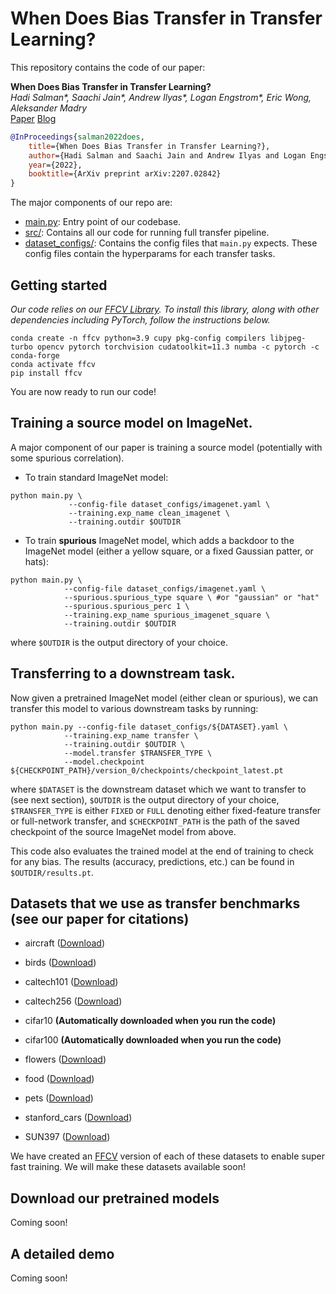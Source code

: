 # When Does Bias Transfer in Transfer Learning?

This repository contains the code of our paper:

**When Does Bias Transfer in Transfer Learning?** </br>
*Hadi Salman\*, Saachi Jain\*, Andrew Ilyas\*, Logan Engstrom\*, Eric Wong, Aleksander Madry*  <br>
[Paper](https://arxiv.org/abs/2207.02842) [Blog](http://gradientscience.org/bias-transfer/)


```bibtex
@InProceedings{salman2022does,
    title={When Does Bias Transfer in Transfer Learning?},
    author={Hadi Salman and Saachi Jain and Andrew Ilyas and Logan Engstrom and Eric Wong and Aleksander Madry},
    year={2022},
    booktitle={ArXiv preprint arXiv:2207.02842}
}
```

The major components of our repo are:

* [main.py](main.py): Entry point of our codebase.
* [src/](src): Contains all our code for running full transfer pipeline.
* [dataset_configs/](configs): Contains the config files that `main.py` expects. These config files contain the hyperparams for each transfer tasks.

## Getting started
*Our code relies on our [FFCV Library](https://ffcv.io/). To install this library, along with other dependencies including PyTorch, follow the instructions below.*

```
conda create -n ffcv python=3.9 cupy pkg-config compilers libjpeg-turbo opencv pytorch torchvision cudatoolkit=11.3 numba -c pytorch -c conda-forge 
conda activate ffcv
pip install ffcv
```

You are now ready to run our code!

## Training a source model on ImageNet.

A major component of our paper is training a source model (potentially with some spurious correlation).

* To train standard ImageNet model:

```
python main.py \
             --config-file dataset_configs/imagenet.yaml \
             --training.exp_name clean_imagenet \
             --training.outdir $OUTDIR
```
* To train **spurious** ImageNet model, which adds a backdoor to the ImageNet model (either a yellow square, or a fixed Gaussian patter, or hats):

```
python main.py \
            --config-file dataset_configs/imagenet.yaml \
            --spurious.spurious_type square \ #or "gaussian" or "hat"
            --spurious.spurious_perc 1 \
            --training.exp_name spurious_imagenet_square \
            --training.outdir $OUTDIR
```

where `$OUTDIR` is the output directory of your choice.

## Transferring to a downstream task.
Now given a pretrained ImageNet model (either clean or spurious), we can transfer this model to various downstream tasks by running:

```
python main.py --config-file dataset_configs/${DATASET}.yaml \
            --training.exp_name transfer \
            --training.outdir $OUTDIR \
            --model.transfer $TRANSFER_TYPE \
            --model.checkpoint ${CHECKPOINT_PATH}/version_0/checkpoints/checkpoint_latest.pt
```
where `$DATASET` is the downstream dataset which we want to transfer to (see next section), `$OUTDIR` is the output directory of your choice, `$TRANSFER_TYPE` is either `FIXED` or `FULL` denoting either fixed-feature transfer or full-network transfer, and `$CHECKPOINT_PATH` is the path of the saved checkpoint of the source ImageNet model from above.

This code also evaluates the trained model at the end of training to check for any bias. The results (accuracy, predictions, etc.) can be found in `$OUTDIR/results.pt`.

## Datasets that we use as transfer benchmarks (see our paper for citations) 
* aircraft ([Download]( https://robustnessws4285631339.blob.core.windows.net/public-datasets/fgvc-aircraft-2013b.tar.gz?sv=2020-08-04&ss=bfqt&srt=sco&sp=rwdlacupitfx&se=2051-10-06T07:09:59Z&st=2021-10-05T23:09:59Z&spr=https,http&sig=U69sEOSMlliobiw8OgiZpLTaYyOA5yt5pHHH5%2FKUYgI%3D
))
* birds ([Download]( https://robustnessws4285631339.blob.core.windows.net/public-datasets/birdsnap.tar?sv=2020-08-04&ss=bfqt&srt=sco&sp=rwdlacupitfx&se=2051-10-06T07:09:59Z&st=2021-10-05T23:09:59Z&spr=https,http&sig=U69sEOSMlliobiw8OgiZpLTaYyOA5yt5pHHH5%2FKUYgI%3D
))
* caltech101 ([Download]( https://robustnessws4285631339.blob.core.windows.net/public-datasets/caltech101.tar?sv=2020-08-04&ss=bfqt&srt=sco&sp=rwdlacupitfx&se=2051-10-06T07:09:59Z&st=2021-10-05T23:09:59Z&spr=https,http&sig=U69sEOSMlliobiw8OgiZpLTaYyOA5yt5pHHH5%2FKUYgI%3D
))
* caltech256 ([Download]( https://robustnessws4285631339.blob.core.windows.net/public-datasets/caltech256.tar?sv=2020-08-04&ss=bfqt&srt=sco&sp=rwdlacupitfx&se=2051-10-06T07:09:59Z&st=2021-10-05T23:09:59Z&spr=https,http&sig=U69sEOSMlliobiw8OgiZpLTaYyOA5yt5pHHH5%2FKUYgI%3D
))
* cifar10 **(Automatically downloaded when you run the code)**
* cifar100 **(Automatically downloaded when you run the code)**

* flowers ([Download]( https://robustnessws4285631339.blob.core.windows.net/public-datasets/flowers.tar?sv=2020-08-04&ss=bfqt&srt=sco&sp=rwdlacupitfx&se=2051-10-06T07:09:59Z&st=2021-10-05T23:09:59Z&spr=https,http&sig=U69sEOSMlliobiw8OgiZpLTaYyOA5yt5pHHH5%2FKUYgI%3D
))
* food ([Download]( https://robustnessws4285631339.blob.core.windows.net/public-datasets/food.tar?sv=2020-08-04&ss=bfqt&srt=sco&sp=rwdlacupitfx&se=2051-10-06T07:09:59Z&st=2021-10-05T23:09:59Z&spr=https,http&sig=U69sEOSMlliobiw8OgiZpLTaYyOA5yt5pHHH5%2FKUYgI%3D
))
* pets ([Download]( https://robustnessws4285631339.blob.core.windows.net/public-datasets/pets.tar?sv=2020-08-04&ss=bfqt&srt=sco&sp=rwdlacupitfx&se=2051-10-06T07:09:59Z&st=2021-10-05T23:09:59Z&spr=https,http&sig=U69sEOSMlliobiw8OgiZpLTaYyOA5yt5pHHH5%2FKUYgI%3D
))
* stanford_cars ([Download]( https://robustnessws4285631339.blob.core.windows.net/public-datasets/stanford_cars.tar?sv=2020-08-04&ss=bfqt&srt=sco&sp=rwdlacupitfx&se=2051-10-06T07:09:59Z&st=2021-10-05T23:09:59Z&spr=https,http&sig=U69sEOSMlliobiw8OgiZpLTaYyOA5yt5pHHH5%2FKUYgI%3D
))
* SUN397 ([Download]( https://robustnessws4285631339.blob.core.windows.net/public-datasets/SUN397.tar?sv=2020-08-04&ss=bfqt&srt=sco&sp=rwdlacupitfx&se=2051-10-06T07:09:59Z&st=2021-10-05T23:09:59Z&spr=https,http&sig=U69sEOSMlliobiw8OgiZpLTaYyOA5yt5pHHH5%2FKUYgI%3D
))

We have created an [FFCV](https://ffcv.io/) version of each of these datasets to enable super fast training. We will make these datasets available soon!

## Download our pretrained models
Coming soon!

## A detailed demo
Coming soon!

